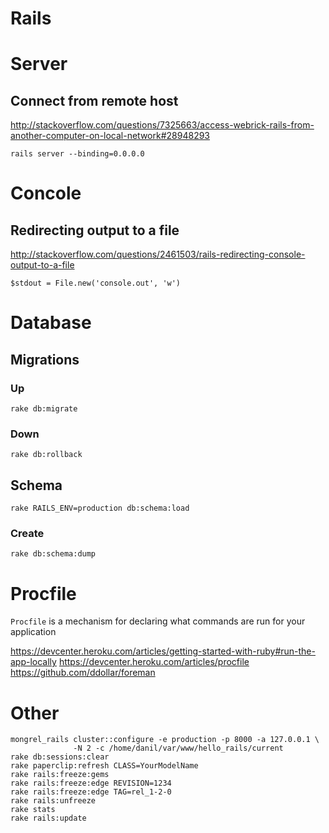 <!-- -*- coding: utf-8; -*- -->

# Rails

# Server

## Connect from remote host

<http://stackoverflow.com/questions/7325663/access-webrick-rails-from-another-computer-on-local-network#28948293>

    rails server --binding=0.0.0.0

# Concole

## Redirecting output to a file

<http://stackoverflow.com/questions/2461503/rails-redirecting-console-output-to-a-file>

    $stdout = File.new('console.out', 'w')

# Database

## Migrations

### Up

    rake db:migrate

### Down

    rake db:rollback

## Schema

    rake RAILS_ENV=production db:schema:load

### Create

    rake db:schema:dump

# Procfile

`Procfile` is a mechanism for declaring what commands
are run for your application

<https://devcenter.heroku.com/articles/getting-started-with-ruby#run-the-app-locally>
<https://devcenter.heroku.com/articles/procfile>
<https://github.com/ddollar/foreman>

# Other

    mongrel_rails cluster::configure -e production -p 8000 -a 127.0.0.1 \
                  -N 2 -c /home/danil/var/www/hello_rails/current
    rake db:sessions:clear
    rake paperclip:refresh CLASS=YourModelName
    rake rails:freeze:gems
    rake rails:freeze:edge REVISION=1234
    rake rails:freeze:edge TAG=rel_1-2-0
    rake rails:unfreeze
    rake stats
    rake rails:update
